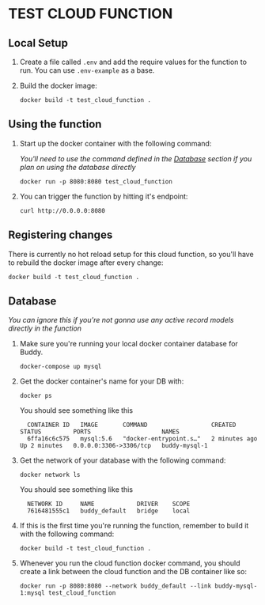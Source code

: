 # TEST CLOUD FUNCTION

## Local Setup

1. Create a file called `.env` and add the require values for the function to run. You can use `.env-example` as a base.

2. Build the docker image:

   `docker build -t test_cloud_function .`

## Using the function

1. Start up the docker container with the following command:

   *You'll need to use the command defined in the [Database](#Database) section if you plan on using the database directly*

    `docker run -p 8080:8080 test_cloud_function`

2. You can trigger the function by hitting it's endpoint:

   `curl http://0.0.0.0:8080`


## Registering changes

There is currently no hot reload setup for this cloud function, so you'll have to rebuild the docker image after every change:
   
   `docker build -t test_cloud_function .`


## Database

*You can ignore this if you're not gonna use any active record models directly in the function*

1. Make sure you're running your local docker container database for Buddy.
   
     `docker-compose up mysql`

2. Get the docker container's name for your DB with:
   
     `docker ps`

    You should see something like this
    ```
      CONTAINER ID   IMAGE       COMMAND                  CREATED          STATUS         PORTS                    NAMES
      6ffa16c6c575   mysql:5.6   "docker-entrypoint.s…"   2 minutes ago   Up 2 minutes   0.0.0.0:3306->3306/tcp   buddy-mysql-1
    ```

3. Get the network of your database with the following command:
   
     `docker network ls`
  
    You should see something like this
    ```
      NETWORK ID     NAME            DRIVER    SCOPE
      7616481555c1   buddy_default   bridge    local
    ```

4. If this is the first time you're running the function, remember to build it with the following command:

    `docker build -t test_cloud_function .`

5. Whenever you run the cloud function docker command, you should create a link between the cloud function and the DB container like so:

    `docker run -p 8080:8080 --network buddy_default --link buddy-mysql-1:mysql test_cloud_function`
